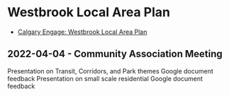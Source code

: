 # Westbrook Local Area Plan

* [Calgary Engage: Westbrook Local Area Plan](https://engage.calgary.ca/westbrook/EXPLORE?redirect=/westbrook)


## 2022-04-04 - Community Association Meeting

Presentation on Transit, Corridors, and Park themes
Google document feedback
Presentation on small scale residential
Google document feedback